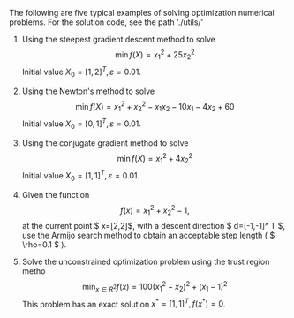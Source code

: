 The following are five typical examples of solving optimization numerical problems. For the solution code, see the path './utils/'

1. Using the steepest gradient descent method to solve
   $$
   \min f(X)=x_1^2+25 x_2^2
   $$
   Initial value $X_0=[1,2]^T, \varepsilon=0.01$.

2. Using the Newton's method to solve
   $$
   \min f(X)=x_1^2+x_2^2-x_1 x_2-10 x_1-4 x_2+60
   $$
   Initial value $X_0=[0,1]^T, \varepsilon=0.01$.

3. Using the conjugate gradient method to solve
   $$
   \min f(X)=x_1^2+4 x_2^2
   $$
   Initial value $X_0=[1,1]^T, \varepsilon=0.01$.
4. Given the function 
   $$
   f(x)=x_1^2+x_2^2-1,
   $$
   at the current point $ x=[2,2]$, with a descent direction $ d=[-1,-1]^ T $, use the Armijo search method to obtain an acceptable step length ( $ \rho=0.1 $​ ).

5. Solve the unconstrained optimization problem using the trust region metho
   $$
   \min _{x \in R^2} f(x)=100\left(x_1^2-x_2\right)^2+\left(x_1-1\right)^2
   $$
   This problem has an exact solution $x^*=[1,1]^T, f\left(x^*\right)=0$.